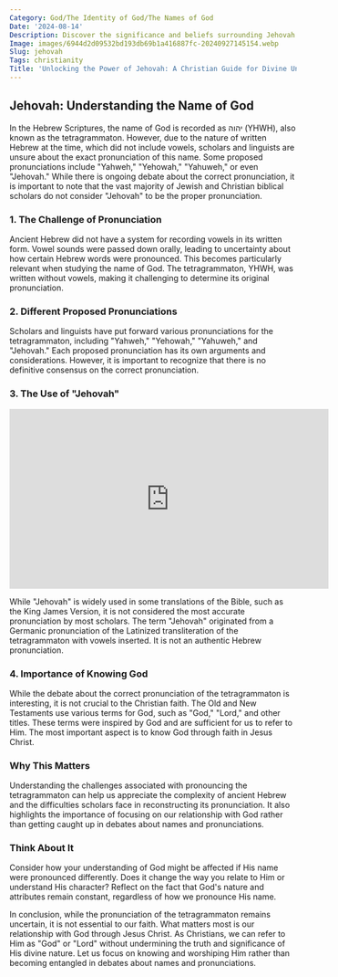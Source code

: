 ```yaml
---
Category: God/The Identity of God/The Names of God
Date: '2024-08-14'
Description: Discover the significance and beliefs surrounding Jehovah in this insightful article. Uncover the depths of Jehovah's role and importance in various religious contexts.
Image: images/6944d2d09532bd193db69b1a416887fc-20240927145154.webp
Slug: jehovah
Tags: christianity
Title: 'Unlocking the Power of Jehovah: A Christian Guide for Divine Understanding'
---
```


## Jehovah: Understanding the Name of God

In the Hebrew Scriptures, the name of God is recorded as יהוה (YHWH), also known as the tetragrammaton. However, due to the nature of written Hebrew at the time, which did not include vowels, scholars and linguists are unsure about the exact pronunciation of this name. Some proposed pronunciations include "Yahweh," "Yehowah," "Yahuweh," or even "Jehovah." While there is ongoing debate about the correct pronunciation, it is important to note that the vast majority of Jewish and Christian biblical scholars do not consider "Jehovah" to be the proper pronunciation.

### 1. The Challenge of Pronunciation

Ancient Hebrew did not have a system for recording vowels in its written form. Vowel sounds were passed down orally, leading to uncertainty about how certain Hebrew words were pronounced. This becomes particularly relevant when studying the name of God. The tetragrammaton, YHWH, was written without vowels, making it challenging to determine its original pronunciation.

### 2. Different Proposed Pronunciations

Scholars and linguists have put forward various pronunciations for the tetragrammaton, including "Yahweh," "Yehowah," "Yahuweh," and "Jehovah." Each proposed pronunciation has its own arguments and considerations. However, it is important to recognize that there is no definitive consensus on the correct pronunciation.

### 3. The Use of "Jehovah"


<iframe width="560" height="315" src="https://www.youtube.com/embed/B_64Y3c9cvk" frameborder="0" allow="autoplay; encrypted-media" allowfullscreen></iframe>


While "Jehovah" is widely used in some translations of the Bible, such as the King James Version, it is not considered the most accurate pronunciation by most scholars. The term "Jehovah" originated from a Germanic pronunciation of the Latinized transliteration of the tetragrammaton with vowels inserted. It is not an authentic Hebrew pronunciation.

### 4. Importance of Knowing God

While the debate about the correct pronunciation of the tetragrammaton is interesting, it is not crucial to the Christian faith. The Old and New Testaments use various terms for God, such as "God," "Lord," and other titles. These terms were inspired by God and are sufficient for us to refer to Him. The most important aspect is to know God through faith in Jesus Christ.

### Why This Matters

Understanding the challenges associated with pronouncing the tetragrammaton can help us appreciate the complexity of ancient Hebrew and the difficulties scholars face in reconstructing its pronunciation. It also highlights the importance of focusing on our relationship with God rather than getting caught up in debates about names and pronunciations.

### Think About It

Consider how your understanding of God might be affected if His name were pronounced differently. Does it change the way you relate to Him or understand His character? Reflect on the fact that God's nature and attributes remain constant, regardless of how we pronounce His name.

In conclusion, while the pronunciation of the tetragrammaton remains uncertain, it is not essential to our faith. What matters most is our relationship with God through Jesus Christ. As Christians, we can refer to Him as "God" or "Lord" without undermining the truth and significance of His divine nature. Let us focus on knowing and worshiping Him rather than becoming entangled in debates about names and pronunciations.